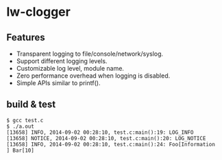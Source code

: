lw-clogger
==========

## Features
* Transparent logging to file/console/network/syslog.
* Support different logging levels.
* Customizable log level, module name.
* Zero performance overhead when logging is disabled.
* Simple APIs similar to printf().

## build & test
```
$ gcc test.c
$ ./a.out
[13658] INFO, 2014-09-02 00:28:10, test.c:main():19: LOG_INFO
[13658] NOTICE, 2014-09-02 00:28:10, test.c:main():20: LOG_NOTICE
[13658] INFO, 2014-09-02 00:28:10, test.c:main():24: Foo[Information                   ] Bar[10]
```